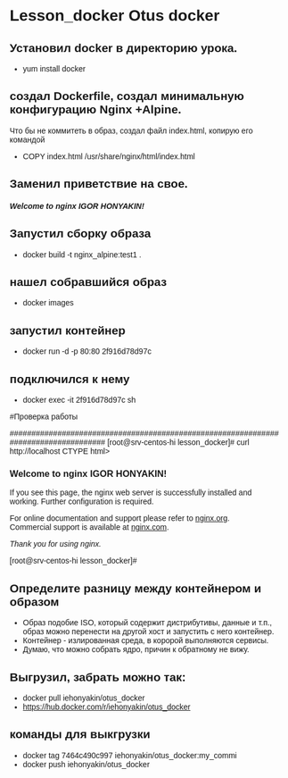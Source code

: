 # Lesson_docker Otus docker 

## Установил docker  в директорию урока.
* yum install docker

## создал Dockerfile, создал минимальную конфигурацию Nginx +Alpine.
Что бы не коммитеть в образ, создал файл index.html, копирую его командой
* COPY index.html /usr/share/nginx/html/index.html

## Заменил приветствие на свое.
<h5>Welcome to nginx IGOR HONYAKIN!</h5>

## Запустил сборку образа
* docker build -t nginx_alpine:test1 .

## нашел собравшийся образ 
* docker images

## запустил контейнер 
* docker run -d -p 80:80 2f916d78d97c

## подключился к нему 
* docker exec -it 2f916d78d97c sh

#Проверка работы


####################################################################################
[root@srv-centos-hi lesson_docker]# curl http://localhost
CTYPE html>
<html>
<head>
<title>Welcome to nginx!</title>
<style>
    body {
        width: 35em;
        margin: 0 auto;
        font-family: Tahoma, Verdana, Arial, sans-serif;
    }
</style>
</head>
<body>
<h3>Welcome to nginx IGOR HONYAKIN!</h3>
<p>If you see this page, the nginx web server is successfully installed and
working. Further configuration is required.</p>

<p>For online documentation and support please refer to
<a href="http://nginx.org/">nginx.org</a>.<br/>
Commercial support is available at
<a href="http://nginx.com/">nginx.com</a>.</p>

<p><em>Thank you for using nginx.</em></p>
</body>
</html>


[root@srv-centos-hi lesson_docker]#


## Определите разницу между контейнером и образом

- Образ подобие ISO, который содержит дистрибутивы, данные и т.п., образ можно перенести на другой хост и запустить с него контейнер.
- Контейнер - излированная среда, в коророй выполняются сервисы.
- Думаю, что можно собрать ядро, причин к обратному не вижу.



## Выгрузил, забрать можно так:
* docker pull iehonyakin/otus_docker
* https://hub.docker.com/r/iehonyakin/otus_docker

## команды для выкгрузки
* docker tag 7464c490c997 iehonyakin/otus_docker:my_commi
* docker push iehonyakin/otus_docker









